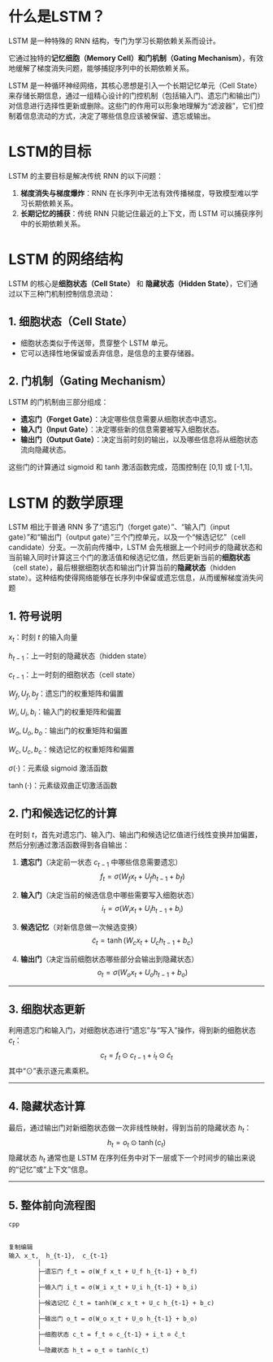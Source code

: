 # 什么是LSTM？

LSTM 是一种特殊的 RNN 结构，专门为学习长期依赖关系而设计。

它通过独特的**记忆细胞（Memory Cell）**和**门机制（Gating Mechanism）**，有效地缓解了梯度消失问题，能够捕捉序列中的长期依赖关系。

LSTM 是一种循环神经网络，其核心思想是引入一个长期记忆单元（Cell State）来存储长期信息，通过一组精心设计的门控机制（包括输入门、遗忘门和输出门）对信息进行选择性更新或删除。这些门的作用可以形象地理解为“滤波器”，它们控制着信息流动的方式，决定了哪些信息应该被保留、遗忘或输出。

# LSTM的目标

LSTM 的主要目标是解决传统 RNN 的以下问题：

1. **梯度消失与梯度爆炸**：RNN 在长序列中无法有效传播梯度，导致模型难以学习长期依赖关系。
2. **长期记忆的捕获**：传统 RNN 只能记住最近的上下文，而 LSTM 可以捕获序列中的长期依赖关系。

# LSTM 的网络结构

LSTM 的核心是**细胞状态（Cell State）** 和 **隐藏状态（Hidden State）**，它们通过以下三种门机制控制信息流动：

## 1. 细胞状态（Cell State）

- 细胞状态类似于传送带，贯穿整个 LSTM 单元。
- 它可以选择性地保留或丢弃信息，是信息的主要存储器。

## 2. 门机制（Gating Mechanism）

LSTM 的门机制由三部分组成：

- **遗忘门（Forget Gate）**：决定哪些信息需要从细胞状态中遗忘。
- **输入门（Input Gate）**：决定哪些新的信息需要被写入细胞状态。
- **输出门（Output Gate）**：决定当前时刻的输出，以及哪些信息将从细胞状态流向隐藏状态。

这些门的计算通过 sigmoid 和 tanh 激活函数完成，范围控制在 [0,1] 或 [-1,1]。

# LSTM 的数学原理

LSTM 相比于普通 RNN 多了“遗忘门（forget gate）”、“输入门（input gate）”和“输出门（output gate）”三个门控单元，以及一个“候选记忆”（cell candidate）分支。一次前向传播中，LSTM 会先根据上一个时间步的隐藏状态和当前输入同时计算这三个门的激活值和候选记忆值，然后更新当前的**细胞状态**（cell state），最后根据细胞状态和输出门计算当前的**隐藏状态**（hidden state）。这种结构使得网络能够在长序列中保留或遗忘信息，从而缓解梯度消失问题

## 1. 符号说明

$x_t$：时刻 $t$ 的输入向量

$h_{t-1}$：上一时刻的隐藏状态（hidden state）

$c_{t-1}$：上一时刻的细胞状态（cell state）

$W_f, U_f, b_f$：遗忘门的权重矩阵和偏置

$W_i, U_i, b_i$：输入门的权重矩阵和偏置

$W_o, U_o, b_o$：输出门的权重矩阵和偏置

$W_c, U_c, b_c$：候选记忆的权重矩阵和偏置

$\sigma(\cdot)$：元素级 sigmoid 激活函数

$\tanh(\cdot)$：元素级双曲正切激活函数

## 2. 门和候选记忆的计算

在时刻 $t$，首先对遗忘门、输入门、输出门和候选记忆值进行线性变换并加偏置，然后分别通过激活函数得到各自输出：

1. **遗忘门**（决定前一状态 $c_{t-1}$ 中哪些信息需要遗忘）
   $$
   f_t = \sigma\bigl(W_f x_t + U_f h_{t-1} + b_f\bigr)
   $$

2. **输入门**（决定当前的候选信息中哪些需要写入细胞状态）
   $$
   i_t = \sigma\bigl(W_i x_t + U_i h_{t-1} + b_i\bigr)
   $$

3. **候选记忆**（对新信息做一次候选变换）
   $$
   \tilde c_t = \tanh\bigl(W_c x_t + U_c h_{t-1} + b_c\bigr)
   $$

4. **输出门**（决定当前细胞状态哪些部分会输出到隐藏状态）
   $$
   o_t = \sigma\bigl(W_o x_t + U_o h_{t-1} + b_o\bigr)
   $$

------

## 3. 细胞状态更新

利用遗忘门和输入门，对细胞状态进行“遗忘”与“写入”操作，得到新的细胞状态 $c_t$：
$$
c_t = f_t \odot c_{t-1} \;+\; i_t \odot \tilde c_t
$$
其中“$\odot$”表示逐元素乘积。

------

## 4. 隐藏状态计算

最后，通过输出门对新细胞状态做一次非线性映射，得到当前的隐藏状态 $h_t$：
$$
h_t = o_t \;\odot\; \tanh(c_t)
$$
隐藏状态 $h_t$ 通常也是 LSTM 在序列任务中对下一层或下一个时间步的输出来说的“记忆”或“上下文”信息。

------

## 5. 整体前向流程图

```
cpp


复制编辑
输入 x_t,  h_{t-1},  c_{t-1}
        │
        ├─遗忘门 f_t = σ(W_f x_t + U_f h_{t-1} + b_f)
        │
        ├─输入门 i_t = σ(W_i x_t + U_i h_{t-1} + b_i)
        │
        ├─候选记忆 ĉ_t = tanh(W_c x_t + U_c h_{t-1} + b_c)
        │
        ├─输出门 o_t = σ(W_o x_t + U_o h_{t-1} + b_o)
        │
        ├─细胞状态 c_t = f_t ⊙ c_{t-1} + i_t ⊙ ĉ_t
        │
        └─隐藏状态 h_t = o_t ⊙ tanh(c_t)
```